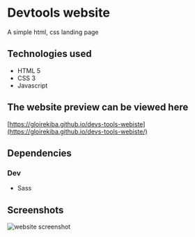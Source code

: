 # Devtools website

A simple html, css landing page


## Technologies used

* HTML 5
* CSS 3
* Javascript

## The website preview can be viewed here
[https://gloirekiba.github.io/devs-tools-webiste](https://gloirekiba.github.io/devs-tools-webiste/)


## Dependencies

### Dev
* Sass


## Screenshots


![website screenshot](https://gdurl.com/EKZZU)